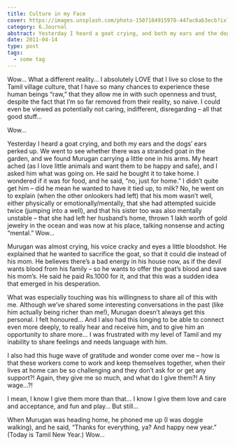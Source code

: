 ```yaml
---
title: Culture in my Face
cover: https://images.unsplash.com/photo-1507184915978-447ac6ab3ecb?ixlib=rb-0.3.5&s=e1f0e60b77167b3ab7383ad81e2e3435&auto=format&fit=crop&w=1440&h=900
category: 6.Journal
abstract: Yesterday I heard a goat crying, and both my ears and the dogs’ ears perked up. We went to see whether there was a stranded goat in the garden, and we found Murugan carrying a little one in his arms. My heart ached (as I love little animals and want them to be happy and safe), and I asked him what was going on…
date: 2011-04-14
type: post
tags:
  - some tag
---
```


Wow… What a different reality… I absolutely LOVE that I live so close to the Tamil village culture, that I have so many chances to experience these human beings “raw,” that they allow me in with such openness and trust, despite the fact that I’m so far removed from their reality, so naive. I could even be viewed as potentially not caring, indifferent, disregarding – all that good stuff…

Wow…

Yesterday I heard a goat crying, and both my ears and the dogs’ ears perked up. We went to see whether there was a stranded goat in the garden, and we found Murugan carrying a little one in his arms. My heart ached (as I love little animals and want them to be happy and safe), and I asked him what was going on. He said he bought it to take home. I wondered if it was for food, and he said, “no, just for home.” I didn’t quite get him – did he mean he wanted to have it tied up, to milk? No, he went on to explain (when the other onlookers had left) that his mom wasn’t well, either physically or emotionally/mentally, that she had attempted suicide twice (jumping into a well), and that his sister too was also mentally unstable – that she had left her husband’s home, thrown 1 lakh worth of gold jewelry in the ocean and was now at his place, talking nonsense and acting “mental.” Wow…

Murugan was almost crying, his voice cracky and eyes a little bloodshot. He explained that he wanted to sacrifice the goat, so that it could die instead of his mom. He believes there’s a bad energy in his house now, as if the devil wants blood from his family – so he wants to offer the goat’s blood and save his mom’s. He said he paid Rs.1000 for it, and that this was a sudden idea that emerged in his desperation.

What was especially touching was his willingness to share all of this with me. Although we’ve shared some interesting conversations in the past (like him actually being richer than me!), Murugan doesn’t always get this personal. I felt honoured… And I also had this longing to be able to connect even more deeply, to really hear and receive him, and to give him an opportunity to share more… I was frustrated with my level of Tamil and my inability to share feelings and needs language with him.

I also had this huge wave of gratitude and wonder come over me – how is that these workers come to work and keep themselves together, when their lives at home can be so challenging and they don’t ask for or get any support?! Again, they give me so much, and what do I give them?! A tiny wage…?!

I mean, I know I give them more than that… I know I give them love and care and acceptance, and fun and play… But still…

When Murugan was heading home, he phoned me up (I was doggie walking), and he said, “Thanks for everything, ya? And happy new year.” (Today is Tamil New Year.) Wow…
